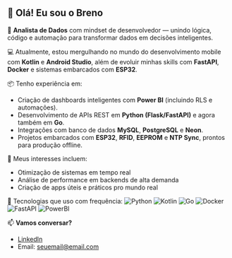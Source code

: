 ## 👋 Olá! Eu sou o Breno

🎯 **Analista de Dados** com mindset de desenvolvedor — unindo lógica, código e automação para transformar dados em decisões inteligentes.

💻 Atualmente, estou mergulhando no mundo do desenvolvimento mobile com **Kotlin** e **Android Studio**, além de evoluir minhas skills com **FastAPI**, **Docker** e sistemas embarcados com **ESP32**.

📦 Tenho experiência em:
- Criação de dashboards inteligentes com **Power BI** (incluindo RLS e automações).
- Desenvolvimento de APIs REST em **Python (Flask/FastAPI)** e agora também em **Go**.
- Integrações com banco de dados **MySQL**, **PostgreSQL** e **Neon**.
- Projetos embarcados com **ESP32**, **RFID**, **EEPROM** e **NTP Sync**, prontos para produção offline.

🚀 Meus interesses incluem:
- Otimização de sistemas em tempo real
- Análise de performance em backends de alta demanda
- Criação de apps úteis e práticos pro mundo real

🔧 Tecnologias que uso com frequência:
![Python](https://img.shields.io/badge/Python-3670A0?style=for-the-badge&logo=python&logoColor=white)
![Kotlin](https://img.shields.io/badge/Kotlin-7F52FF?style=for-the-badge&logo=kotlin&logoColor=white)
![Go](https://img.shields.io/badge/Go-00ADD8?style=for-the-badge&logo=go&logoColor=white)
![Docker](https://img.shields.io/badge/Docker-2496ED?style=for-the-badge&logo=docker&logoColor=white)
![FastAPI](https://img.shields.io/badge/FastAPI-005F73?style=for-the-badge&logo=fastapi)
![PowerBI](https://img.shields.io/badge/Power%20BI-F2C811?style=for-the-badge&logo=powerbi&logoColor=black)

📫 **Vamos conversar?**
- [LinkedIn](https://linkedin.com/in/seu-perfil)
- Email: seuemail@email.com
